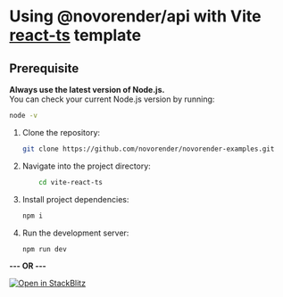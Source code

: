 # Using @novorender/api with Vite [react-ts](https://github.com/vitejs/vite/tree/main/packages/create-vite/template-react-ts) template

## Prerequisite  
**Always use the latest version of Node.js.**  
You can check your current Node.js version by running:  

```bash
node -v
```

1. Clone the repository:

    ```bash
    git clone https://github.com/novorender/novorender-examples.git
    ```

2. Navigate into the project directory:

    ```bash
        cd vite-react-ts
    ```

3. Install project dependencies:

    ```bash
    npm i
    ```

4. Run the development server:

    ```bash
    npm run dev
    ```

**--- OR ---**

[![Open in StackBlitz](https://developer.stackblitz.com/img/open_in_stackblitz.svg)](https://stackblitz.com/github/novorender/novorender-examples/tree/master/vite-react-ts?file=src/App.tsx)
